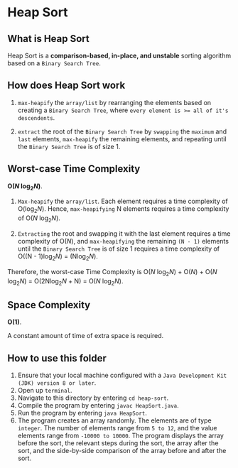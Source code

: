# Heap Sort

## What is Heap Sort
Heap Sort is a **comparison-based, in-place, and unstable** sorting algorithm based on a `Binary Search Tree`.

## How does Heap Sort work
1. `max-heapify` the `array/list` by rearranging the elements based on creating a `Binary Search Tree`, where `every element is >= all of it's descendents`.

2. `extract` the root of the `Binary Search Tree` by `swapping` the `maximum` and `last` elements, `max-heapify` the remaining elements, and repeating until the `Binary Search Tree` is of size 1.

## Worst-case Time Complexity
**O(_N_ log<sub>2</sub>_N_)**.

1. `Max-heapify` the `array/list`. Each element requires a time complexity of O(log<sub>2</sub>_N_). Hence, `max-heapifying` N elements requires a time complexity of O(_N_ log<sub>2</sub>_N_).

2. `Extracting` the root and swapping it with the last element requires a time complexity of O(_N_), and `max-heapifying` the remaining `(N - 1)` elements until the `Binary Search Tree` is of size 1 requires a time complexity of O((N - 1)log<sub>2</sub>_N_) = (Nlog<sub>2</sub>_N_).

Therefore, the worst-case Time Complexity is O(_N_ log<sub>2</sub>_N_) + O(_N_) + O(_N_ log<sub>2</sub>_N_) = O(2Nlog<sub>2</sub>_N_ + N) = O(_N_ log<sub>2</sub>_N_).

## Space Complexity
**O(1)**.

A constant amount of time of extra space is required.

## How to use this folder
1. Ensure that your local machine configured with a `Java Development Kit (JDK) version 8 or later`.
2. Open up `terminal`.
3. Navigate to this directory by entering `cd heap-sort`.
4. Compile the program by entering `javac HeapSort.java`.
5. Run the program by entering `java HeapSort`.
6. The program creates an array randomly. The elements are of type `integer`. The number of elements range from `5 to 12`, and the value elements range from `-10000 to 10000`. The program displays the array before the sort, the relevant steps during the sort, the array after the sort, and the side-by-side comparison of the array before and after the sort.
